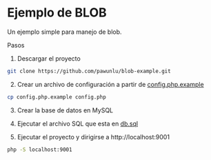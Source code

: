 # Ejemplo de BLOB

Un ejemplo simple para manejo de blob.

Pasos

1. Descargar el proyecto
```bash
git clone https://github.com/pawunlu/blob-example.git
```

2. Crear un archivo de configuración a partir de [config.php.example](config.php.example)
```bash
cp config.php.example config.php
```

3. Crear la base de datos en MySQL

4. Ejecutar el archivo SQL que esta en [db.sql](db.sql)

5. Ejecutar el proyecto y dirigirse a http://localhost:9001
```bash
php -S localhost:9001
```
